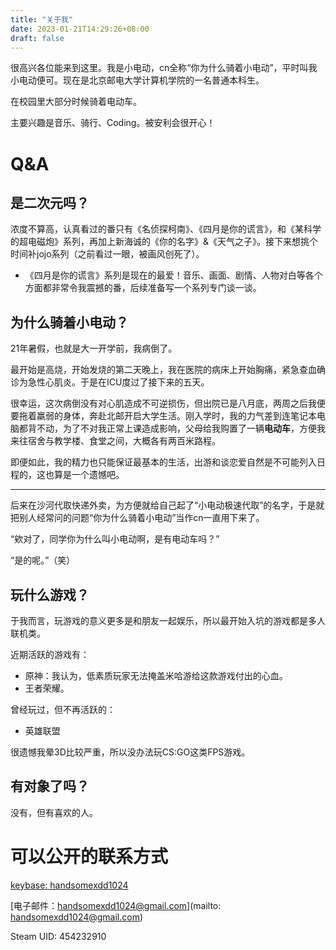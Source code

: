 ```yaml
---
title: "关于我"
date: 2023-01-21T14:29:26+08:00
draft: false
---
```


很高兴各位能来到这里。我是小电动，cn全称“你为什么骑着小电动”，平时叫我小电动便可。现在是北京邮电大学计算机学院的一名普通本科生。

在校园里大部分时候骑着电动车。

主要兴趣是音乐、骑行、Coding。被安利会很开心！

# Q&A

## 是二次元吗？

浓度不算高，认真看过的番只有《名侦探柯南》、《四月是你的谎言》，和《某科学的超电磁炮》系列，再加上新海诚的《你的名字》&《天气之子》。接下来想挑个时间补jojo系列（之前看过一眼，被画风创死了）。

- 《四月是你的谎言》系列是现在的最爱！音乐、画面、剧情、人物对白等各个方面都非常令我震撼的番，后续准备写一个系列专门谈一谈。

## 为什么骑着小电动？

21年暑假，也就是大一开学前，我病倒了。

最开始是高烧，开始发烧的第二天晚上，我在医院的病床上开始胸痛，紧急查血确诊为急性心肌炎。于是在ICU度过了接下来的五天。

很幸运，这次病倒没有对心肌造成不可逆损伤，但出院已是八月底，两周之后我便要拖着羸弱的身体，奔赴北邮开启大学生活。刚入学时，我的力气差到连笔记本电脑都背不动，为了不对我正常上课造成影响，父母给我购置了一辆**电动车**，方便我来往宿舍与教学楼、食堂之间，大概各有两百米路程。

即便如此，我的精力也只能保证最基本的生活，出游和谈恋爱自然是不可能列入日程的，这也算是一个遗憾吧。

---

后来在沙河代取快递外卖，为方便就给自己起了“小电动极速代取”的名字，于是就把别人经常问的问题“你为什么骑着小电动”当作cn一直用下来了。

“欸对了，同学你为什么叫小电动啊，是有电动车吗？”

“是的呢。”（笑）

## 玩什么游戏？

于我而言，玩游戏的意义更多是和朋友一起娱乐，所以最开始入坑的游戏都是多人联机类。

近期活跃的游戏有：

- 原神：我认为，低素质玩家无法掩盖米哈游给这款游戏付出的心血。
- 王者荣耀。

曾经玩过，但不再活跃的：

- 英雄联盟

很遗憾我晕3D比较严重，所以没办法玩CS:GO这类FPS游戏。

## 有对象了吗？

没有，但有喜欢的人。

# 可以公开的联系方式

[keybase: handsomexdd1024](https://keybase.io/handsomexdd1024)

[电子邮件：handsomexdd1024@gmail.com](mailto: handsomexdd1024@gmail.com)

Steam UID: 454232910


